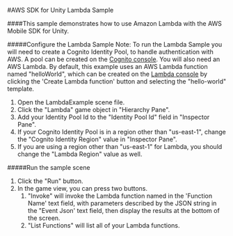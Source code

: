 #AWS SDK for Unity Lambda Sample

####This sample demonstrates how to use Amazon Lambda with the AWS Mobile SDK for Unity. 

#####Configure the Lambda Sample
Note: To run the Lambda Sample you will need to create a Cognito Identity Pool, to handle authentication with AWS.  A pool can be created on the [Cognito console]( https://console.aws.amazon.com/cognito/home). You will also need an AWS Lambda. By default, this example uses an AWS Lambda function named "helloWorld", which can be created on the [Lambda console]( https://console.aws.amazon.com/lambda/home) by clicking the 'Create Lambda function' button and selecting the "hello-world" template.

1. Open the LambdaExample scene file. 
2. Click the "Lambda" game object in "Hierarchy Pane". 
3. Add your Identity Pool Id to the "Identity Pool Id" field in "Inspector Pane". 
4. If your Cognito Identity Pool is in a region other than "us-east-1", change the "Cognito Identity Region" value in "Inspector Pane".
5. If you are using a region other than "us-east-1" for Lambda, you should change the "Lambda Region" value as well.


#####Run the sample scene
1. Click the "Run" button. 
2. In the game view, you can press two buttons. 
	1. "Invoke" will invoke the Lambda function named in the 'Function Name' text field, with parameters described by the JSON string in the "Event Json' text field, then display the results at the bottom of the screen. 
	2. "List Functions" will list all of your Lambda functions.
